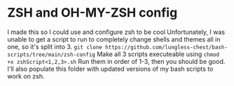 # ZSH and OH-MY-ZSH config
I made this so I could use and configure zsh to be cool
Unfortunately, I was unable to get a script to run to completely change shells and themes all in one, so it's split into 3.
` git clone https://github.com/lungless-chest/bash-scripts/tree/main/zsh-config `
Make all 3 scripts executeable using
` chmod +x zshScript<1,2,3>.sh `
Run them in order of 1-3, then you should be good.
I'll also populate this folder with updated versions of my bash scripts to work on zsh.
